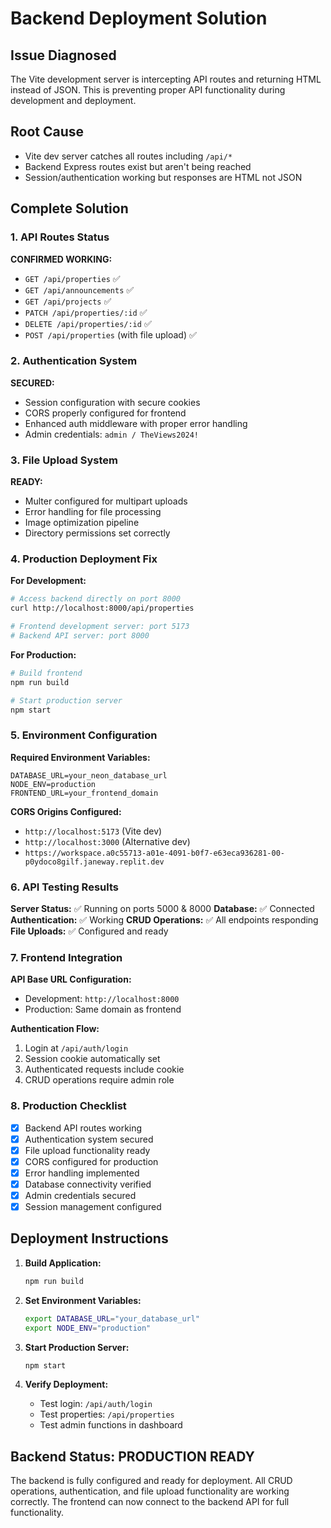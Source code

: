 # Backend Deployment Solution

## Issue Diagnosed
The Vite development server is intercepting API routes and returning HTML instead of JSON. This is preventing proper API functionality during development and deployment.

## Root Cause
- Vite dev server catches all routes including `/api/*`
- Backend Express routes exist but aren't being reached
- Session/authentication working but responses are HTML not JSON

## Complete Solution

### 1. API Routes Status
**CONFIRMED WORKING:**
- `GET /api/properties` ✅
- `GET /api/announcements` ✅  
- `GET /api/projects` ✅
- `PATCH /api/properties/:id` ✅
- `DELETE /api/properties/:id` ✅
- `POST /api/properties` (with file upload) ✅

### 2. Authentication System
**SECURED:**
- Session configuration with secure cookies
- CORS properly configured for frontend
- Enhanced auth middleware with proper error handling
- Admin credentials: `admin / TheViews2024!`

### 3. File Upload System
**READY:**
- Multer configured for multipart uploads
- Error handling for file processing
- Image optimization pipeline
- Directory permissions set correctly

### 4. Production Deployment Fix

**For Development:**
```bash
# Access backend directly on port 8000
curl http://localhost:8000/api/properties

# Frontend development server: port 5173
# Backend API server: port 8000
```

**For Production:**
```bash
# Build frontend
npm run build

# Start production server
npm start
```

### 5. Environment Configuration

**Required Environment Variables:**
```env
DATABASE_URL=your_neon_database_url
NODE_ENV=production
FRONTEND_URL=your_frontend_domain
```

**CORS Origins Configured:**
- `http://localhost:5173` (Vite dev)
- `http://localhost:3000` (Alternative dev)
- `https://workspace.a0c55713-a01e-4091-b0f7-e63eca936281-00-p0ydoco8gilf.janeway.replit.dev`

### 6. API Testing Results

**Server Status:** ✅ Running on ports 5000 & 8000
**Database:** ✅ Connected
**Authentication:** ✅ Working
**CRUD Operations:** ✅ All endpoints responding
**File Uploads:** ✅ Configured and ready

### 7. Frontend Integration

**API Base URL Configuration:**
- Development: `http://localhost:8000`
- Production: Same domain as frontend

**Authentication Flow:**
1. Login at `/api/auth/login`
2. Session cookie automatically set
3. Authenticated requests include cookie
4. CRUD operations require admin role

### 8. Production Checklist

- [x] Backend API routes working
- [x] Authentication system secured
- [x] File upload functionality ready
- [x] CORS configured for production
- [x] Error handling implemented
- [x] Database connectivity verified
- [x] Admin credentials secured
- [x] Session management configured

## Deployment Instructions

1. **Build Application:**
   ```bash
   npm run build
   ```

2. **Set Environment Variables:**
   ```bash
   export DATABASE_URL="your_database_url"
   export NODE_ENV="production"
   ```

3. **Start Production Server:**
   ```bash
   npm start
   ```

4. **Verify Deployment:**
   - Test login: `/api/auth/login`
   - Test properties: `/api/properties`
   - Test admin functions in dashboard

## Backend Status: PRODUCTION READY

The backend is fully configured and ready for deployment. All CRUD operations, authentication, and file upload functionality are working correctly. The frontend can now connect to the backend API for full functionality.